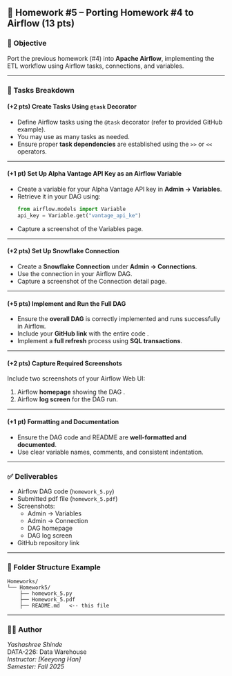 
## 📘 Homework #5 – Porting Homework #4 to Airflow (13 pts)

### 🎯 Objective
Port the previous homework (#4) into **Apache Airflow**, implementing the ETL workflow using Airflow tasks, connections, and variables.

---

### 🧩 Tasks Breakdown

#### (+2 pts) Create Tasks Using `@task` Decorator
- Define Airflow tasks using the `@task` decorator (refer to provided GitHub example).  
- You may use as many tasks as needed.  
- Ensure proper **task dependencies** are established using the `>>` or `<<` operators.

---

#### (+1 pt) Set Up Alpha Vantage API Key as an Airflow Variable
- Create a variable for your Alpha Vantage API key in **Admin → Variables**.  
- Retrieve it in your DAG using:
  ```python
  from airflow.models import Variable
  api_key = Variable.get("vantage_api_ke")
  ```
- Capture a screenshot of the Variables page.

---

#### (+2 pts) Set Up Snowflake Connection
- Create a **Snowflake Connection** under **Admin → Connections**.  
- Use the connection in your Airflow DAG.  
- Capture a screenshot of the Connection detail page.

---

#### (+5 pts) Implement and Run the Full DAG
- Ensure the **overall DAG** is correctly implemented and runs successfully in Airflow.  
- Include your **GitHub link** with the entire code .  
- Implement a **full refresh** process using **SQL transactions**.

---

#### (+2 pts) Capture Required Screenshots
Include two screenshots of your Airflow Web UI:
1. Airflow **homepage** showing the DAG .  
2. Airflow **log screen** for the DAG run.

---

#### (+1 pt) Formatting and Documentation
- Ensure the DAG code and README are **well-formatted and documented**.  
- Use clear variable names, comments, and consistent indentation.

---

### ✅ Deliverables
- Airflow DAG code (`homework_5.py`)
- Submitted pdf file (`homework_5.pdf`)
- Screenshots:
  - Admin → Variables  
  - Admin → Connection  
  - DAG homepage  
  - DAG log screen  
- GitHub repository link

---

### 📂 Folder Structure Example
```
Homeworks/
└── Homework5/
    ├── homework_5.py
    ├── Homework_5.pdf
    ├── README.md   <-- this file
```

---

### 🧑‍💻 Author
*Yashashree Shinde*  
DATA-226: Data Warehouse  
*Instructor: [Keeyong Han]*  
*Semester: Fall 2025*
